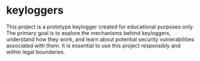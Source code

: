# keyloggers
This project is a prototype keylogger created for educational purposes only. The primary goal is to explore the mechanisms behind keyloggers, understand how they work, and learn about potential security vulnerabilities associated with them. It is essential to use this project responsibly and within legal boundaries.
